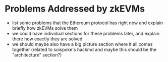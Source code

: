 # Problems Addressed by zkEVMs


- list some problems that the Ethereum protocol has right now and explain briefly how zkEVMs solve them
- we could have individual sections for these problems later, and explain there how exactly they are solved
- we should maybe also have a big picture section where it all comes together (related to soispoke's hackmd and maybe this should be the "architecture" section?)
